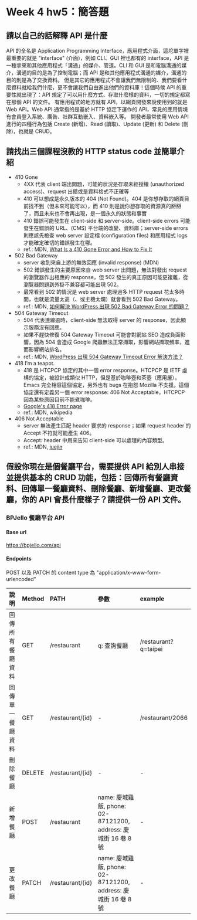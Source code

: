 # Week 4 hw5：簡答題

## 請以自己的話解釋 API 是什麼
API 的全名是 Application Programming Interface，應用程式介面，這坨單字裡最重要的就是 "interface" (介面)，例如 CLI、GUI 裡也都有的 interface，API 是一種拿來和其他應用程式「溝通」的媒介、管道。CLI 和 GUI 是和電腦溝通的媒介，溝通的目的是為了控制電腦；而 API 是和其他應用程式溝通的媒介，溝通的目的則是為了交換資料。
但是其它的應用程式不會讓我們無限制的、我們要看什麼資料就給我們什麼，更不會讓我們自由進出他們的資料庫！這個時候 API 的重要性就出現了：API 規定了可以用什麼方式、存取什麼樣的資料，一切的規定都寫在那個 API 的文件。
有應用程式的地方就有 API，以網頁開發來說使用到的就是 Web API。Web API 通常指的是基於 HTTP 協定下運作的 API，常見的應用情境有會員登入系統、廣告、社群互動嵌入、資料嵌入等。
開發者最常使用 Web API 進行的四種行為包括 Create (新增)、Read (讀取)、Update (更新) 和 Delete (刪除)，也就是 CRUD。


## 請找出三個課程沒教的 HTTP status code 並簡單介紹
- 410 Gone
	- 4XX 代表 client 端出問題，可能的狀況是存取未經授權 (unauthorized access)、request 出錯或是資料格式不正確等
	- 410 可以想成是永久版本的 404 (Not Found)。404 是你想存取的網頁目前找不到（但未來可能可以），而 410 則是說你想存取的資源真的掰掰了，而且未來也不會再出現，是一個永久的狀態和事實
	- 410 錯誤可能發生在 client-side 和 server-side。client-side errors 可能發生在錯誤的 URL、(CMS) 平台端的改變、資料庫；server-side errors 則應該先檢查 web server 設定檔 (configuration files) 和應用程式 logs 才能確定確切的錯誤發生在哪。
	- ref.: MDN, [What Is a 410 Gone Error and How to Fix It](https://www.exai.com/blog/410-gone-client-error)
- 502 Bad Gateway
	- server 收到來自上游的無效回應 (invalid response) (MDN)
	- 502 錯誤發生的主要原因來自 web server 出問題，無法對發出 request 的瀏覽器作出相應的 response，但 502 發生的真正原因可能更複雜，從瀏覽器問題到外掛不兼容都可能出現 502。
	- 最常看到 502 的情況是 web server 處理過多 HTTP request 花太多時間，也就是流量太高（、或主機太爛）就會看到 502 Bad Gateway。
	- ref.: MDN, [如何解決 WordPress 出現 502 Bad Gateway Error 的問題？](https://techmoon.xyz/502-bad-gateway-error-fix-wordpress/)
- 504 Gateway Timeout
	- 504 代表連線逾時，client-side 無法取得 server 的 response，因此顯示服務沒有回應。
	- 如果不趕快修復 504 Gateway Timeout 可能會對網站 SEO 造成負面影響，因為 504 會造成 Google 爬蟲無法正常擷取，影響網站擷取頻率，進而影響網站排名。
	- ref.: MDN, [WordPress 出現 504 Gateway Timeout Error 解決方法？](https://techmoon.xyz/504-gateway-timeout-error-fix-wordpress/)
- 418 I’m a teapot.
	- 418 是 HTCPCP 協定的其中一個 error response。HTCPCP 是 IETF 虛構的協定，被設計成類似 HTTP，但是基於咖啡壺和茶壺（應用層）。Emacs 完全相容這個協定，另外也有 bugs 在抱怨 Mozilla 不支援。這個協定還有定義另一個 error response: 406 Not Acceptable，HTCPCP 因為某些原因目前不能煮咖啡。
	- [Google's 418 Error page](https://www.google.com/teapot)
	- ref.: MDN, wikipedia
- 406 Not Acceptable
	- server 無法產生匹配 header 要求的 response；如果 request header 的 Accept 不符就可能產生 406。
	- Accept: header 中用來告知 client-side 可以處理的內容類型。
	- ref.: MDN, [juejin](https://juejin.im/entry/5a0e4976f265da431b6cc5dc)


## 假設你現在是個餐廳平台，需要提供 API 給別人串接並提供基本的 CRUD 功能，包括：回傳所有餐廳資料、回傳單一餐廳資料、刪除餐廳、新增餐廳、更改餐廳，你的 API 會長什麼樣子？請提供一份 API 文件。

### BPJello 餐廳平台 API

#### Base url
https://bpjello.com/api

#### Endpoints

POST 以及 PATCH 的 content type 為 "application/x-www-form-urlencoded"

| 說明 | Method | PATH | 參數 | example |
|:--|:--|:--|:--|:--|
| 回傳所有餐廳資料 | GET | /restaurant | q: 查詢餐廳 | /restaurant?q=taipei |
| 回傳單一餐廳資料 | GET | /restaurant/{id} | - | /restaurant/2066 |
| 刪除餐廳 | DELETE | /restaurant/{id} | - | - |
| 新增餐廳 | POST | /restaurant | name: 慶城雞飯, phone: 02-87121200, address: 慶城街 16 巷 8 號 | - |
| 更改餐廳 | PATCH | /restaurant/{id} | name: 慶城雞飯, phone: 02-87121200, address: 慶城街 16 巷 8 號 | - |